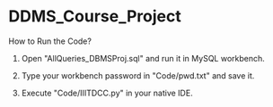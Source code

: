 # DDMS_Course_Project


How to Run the Code?

1. Open "AllQueries_DBMSProj.sql" and run it in MySQL workbench.

2. Type your workbench password in "Code/pwd.txt" and save it.

3. Execute "Code/IIITDCC.py" in your native IDE.
